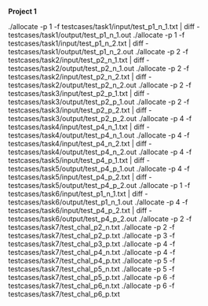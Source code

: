 **Project 1**

./allocate -p 1 -f testcases/task1/input/test_p1_n_1.txt | diff - testcases/task1/output/test_p1_n_1.out
./allocate -p 1 -f testcases/task1/input/test_p1_n_2.txt | diff - testcases/task1/output/test_p1_n_2.out
./allocate -p 2 -f testcases/task2/input/test_p2_n_1.txt | diff - testcases/task2/output/test_p2_n_1.out
./allocate -p 2 -f testcases/task2/input/test_p2_n_2.txt | diff - testcases/task2/output/test_p2_n_2.out
./allocate -p 2 -f testcases/task3/input/test_p2_p_1.txt | diff - testcases/task3/output/test_p2_p_1.out
./allocate -p 2 -f testcases/task3/input/test_p2_p_2.txt | diff - testcases/task3/output/test_p2_p_2.out
./allocate -p 4 -f testcases/task4/input/test_p4_n_1.txt | diff - testcases/task4/output/test_p4_n_1.out
./allocate -p 4 -f testcases/task4/input/test_p4_n_2.txt | diff - testcases/task4/output/test_p4_n_2.out
./allocate -p 4 -f testcases/task5/input/test_p4_p_1.txt | diff - testcases/task5/output/test_p4_p_1.out
./allocate -p 4 -f testcases/task5/input/test_p4_p_2.txt | diff - testcases/task5/output/test_p4_p_2.out
./allocate -p 1 -f testcases/task6/input/test_p1_n_1.txt | diff - testcases/task6/output/test_p1_n_1.out
./allocate -p 4 -f testcases/task6/input/test_p4_p_2.txt | diff - testcases/task6/output/test_p4_p_2.out
./allocate -p 2 -f testcases/task7/test_chal_p2_n.txt
./allocate -p 2 -f testcases/task7/test_chal_p2_p.txt
./allocate -p 3 -f testcases/task7/test_chal_p3_p.txt
./allocate -p 4 -f testcases/task7/test_chal_p4_n.txt
./allocate -p 4 -f testcases/task7/test_chal_p4_p.txt
./allocate -p 5 -f testcases/task7/test_chal_p5_n.txt
./allocate -p 5 -f testcases/task7/test_chal_p5_p.txt
./allocate -p 6 -f testcases/task7/test_chal_p6_n.txt
./allocate -p 6 -f testcases/task7/test_chal_p6_p.txt
